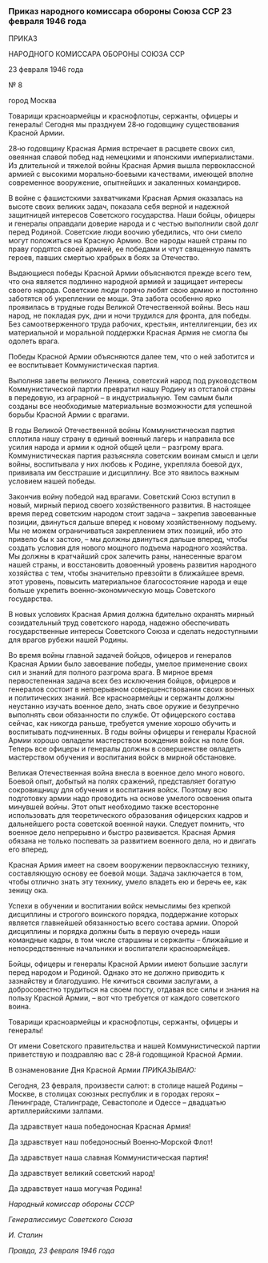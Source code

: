 ### Приказ народного комиссара обороны Союза ССР 23 февраля 1946 года

ПРИКАЗ

НАРОДНОГО КОМИССАРА ОБОРОНЫ СОЮЗА ССР

23 февраля 1946 года

№ 8

город Москва

Товарищи красноармейцы и краснофлотцы, сержанты, офицеры и генералы! Сегодня мы празднуем 28‑ю годовщину существования Красной Армии.

28‑ю годовщину Красная Армия встречает в расцвете своих сил, овеянная славой побед над немецкими и японскими империалистами. Из длительной и тяжелой войны Красная Армия вышла первоклассной армией с высокими морально‑боевыми качествами, имеющей вполне современное вооружение, опытнейших и закаленных командиров.

В войне с фашистскими захватчиками Красная Армия оказалась на высоте своих великих задач, показала себя верной и надежной защитницей интересов Советского государства. Наши бойцы, офицеры и генералы оправдали доверие народа и с честью выполнили свой долг перед Родиной. Советские люди воочию убедились, что они смело могут положиться на Красную Армию. Все народы нашей страны по праву гордятся своей армией, ее победами и чтут священную память героев, павших смертью храбрых в боях за Отечество.

Выдающиеся победы Красной Армии объясняются прежде всего тем, что она является подлинно народной армией и защищает интересы своего народа. Советские люди горячо любят свою армию и постоянно заботятся об укреплении ее мощи. Эта забота особенно ярко проявилась в трудные годы Великой Отечественной войны. Весь наш народ, не покладая рук, дни и ночи трудился для фронта, для победы. Без самоотверженного труда рабочих, крестьян, интеллигенции, без их материальной и моральной поддержки Красная Армия не смогла бы одолеть врага.

Победы Красной Армии объясняются далее тем, что о ней заботится и ее воспитывает Коммунистическая партия.

Выполняя заветы великого Ленина, советский народ под руководством Коммунистической партии превратил нашу Родину из отсталой страны в передовую, из аграрной – в индустриальную. Тем самым были созданы все необходимые материальные возможности для успешной борьбы Красной Армии с врагами.

В годы Великой Отечественной войны Коммунистическая партия сплотила нашу страну в единый военный лагерь и направила все усилия народа и армии к одной общей цели – разгрому врага. Коммунистическая партия разъясняла советским воинам смысл и цели войны, воспитывала у них любовь к Родине, укрепляла боевой дух, прививала им бесстрашие и дисциплину. Все это явилось важным условием нашей победы.

Закончив войну победой над врагами. Советский Союз вступил в новый, мирный период своего хозяйственного развития. В настоящее время перед советским народом стоит задача – закрепив завоеванные позиции, двинуться дальше вперед к новому хозяйственному подъему. Мы не можем ограничиваться закреплением этих позиций, ибо это привело бы к застою, – мы должны двинуться дальше вперед, чтобы создать условия для нового мощного подъема народного хозяйства. Мы должны в кратчайший срок залечить раны, нанесенные врагом нашей страны, и восстановить довоенный уровень развития народного хозяйства с тем, чтобы значительно превзойти в ближайшее время. этот уровень, повысить материальное благосостояние народа и еще больше укрепить военно‑экономическую мощь Советского государства.

В новых условиях Красная Армия должна бдительно охранять мирный созидательный труд советского народа, надежно обеспечивать государственные интересы Советского Союза и сделать недоступными для врагов рубежи нашей Родины.

Во время войны главной задачей бойцов, офицеров и генералов Красная Армии было завоевание победы, умелое применение своих сил и знаний для полного разгрома врага. В мирное время первостепенная задача всех без исключения бойцов, офицеров и генералов состоит в непрерывном совершенствовании своих военных и политических знаний. Все красноармейцы и сержанты должны неустанно изучать военное дело, знать свое оружие и безупречно выполнять свои обязанности по службе. От офицерского состава сейчас, как никогда раньше, требуется умение хорошо обучить и воспитывать подчиненных. В годы войны офицеры и генералы Красной Армии хорошо овладели мастерством вождения войск на поле боя. Теперь все офицеры и генералы должны в совершенстве овладеть мастерством обучения и воспитания войск в мирной обстановке.

Великая Отечественная война внесла в военное дело много нового. Боевой опыт, добытый на полях сражений, представляет богатую сокровищницу для обучения и воспитания войск. Поэтому всю подготовку армии надо проводить на основе умелого освоения опыта минувшей войны. Этот опыт необходимо также всесторонне использовать для теоретического образования офицерских кадров и дальнейшего роста советской военной науки. Следует помнить, что военное дело непрерывно и быстро развивается. Красная Армия обязана не только поспевать за развитием военного дела, но и двигать его вперед.

Красная Армия имеет на своем вооружении первоклассную технику, составляющую основу ее боевой мощи. Задача заключается в том, чтобы отлично знать эту технику, умело владеть ею и беречь ее, как зеницу ока.

Успехи в обучении и воспитании войск немыслимы без крепкой дисциплины и строгого воинского порядка, поддержание которых является главнейшей обязанностью всего состава армии. Опорой дисциплины и порядка должны быть в первую очередь наши командные кадры, в том числе старшины и сержанты – ближайшие и непосредственные начальники и воспитатели красноармейцев.

Бойцы, офицеры и генералы Красной Армии имеют большие заслуги перед народом и Родиной. Однако это не должно приводить к зазнайству и благодушию. Не кичиться своими заслугами, а добросовестно трудиться на своем посту, отдавая все силы и знания на пользу Красной Армии, – вот что требуется от каждого советского воина.

Товарищи красноармейцы и краснофлотцы, сержанты, офицеры и генералы!

От имени Советского правительства и нашей Коммунистической партии приветствую и поздравляю вас с 28‑й годовщиной Красной Армии.

В ознаменование Дня Красной Армии _ПРИКАЗЫВАЮ:_

Сегодня, 23 февраля, произвести салют: в столице нашей Родины – Москве, в столицах союзных республик и в городах героях – Ленинграде, Сталинграде, Севастополе и Одессе – двадцатью артиллерийскими залпами.

Да здравствует наша победоносная Красная Армия!

Да здравствует наш победоносный Военно‑Морской Флот!

Да здравствует наша славная Коммунистическая партия!

Да здравствует великий советский народ!

Да здравствует наша могучая Родина!

_Народный комиссар обороны СССР_

_Генералиссимус Советского Союза_

_И. Сталин_

_Правда, 23 февраля 1946 года_